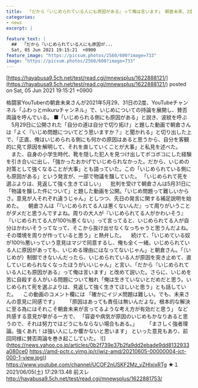 ```yaml
---
title:  「だから『いじめられている人にも原因がある』って俺は言います」　朝倉未来、2度の持論に賛否両論 ★2  
categories:
- news
excerpt: |
  
feature_text: |
  ##  「だから『いじめられている人にも原因が...
  Sat, 05 Jun 2021 19:15:21  +0900
feature_image: "https://picsum.photos/2560/600?image=733"
image: "https://picsum.photos/2560/600?image=733"
---
```


[https://hayabusa9.5ch.net/test/read.cgi/mnewsplus/1622888121/](https://hayabusa9.5ch.net/test/read.cgi/mnewsplus/1622888121/)
posted on Sat, 05 Jun 2021 19:15:21  +0900

<!--more-->

格闘家YouTuberの朝倉未来さんが2021年5月29、31日の2度、YouTubeチャンネル「ふわっとmikuruチャンネル」で、いじめについての持論を展開し、賛否両論を呼んでいる。 ■「いじめられる側にも原因がある」と説き、波紋を呼ぶ 　5月29日に公開された「自分の道は自分で切り拓け」と題した動画で朝倉さんは「よく『いじめ問題についてどう思いますか？』と聞かれる」と切り出した上で、「正直、俺はいじめられる側にも何かの原因はあると思うから、自分を客観的に見て原因を解明して、それを直していくことが大事」と私見を述べた。 　また、自身の小学生時代、靴を隠した犯人を見つけ出してボコボコにした経験を引き合いに出し、「強かったおかげでいじめられなかった。だから、いじめの対策として強くなることが大事」とも語っていた。この「いじめられている側にも原因がある」という発言が、一部で物議を醸していた。 「いじめられて死を選ぶよりは、見返して強く生きてほしい」 　批判を受けて朝倉さんは5月31日に「物議を醸した件について」と題した動画を公開。「いじめ問題って難しいからさ。意見が人それぞれ違うじゃん」としつつ、先日の発言に関する補足説明を始めた。 　朝倉さんは「『いじめられてる人は悪くないんだ』って周りがいうことがダメだと思うんですよね。周りの大人が『いじめられてる人がかわいそう』『いじめられてる人が100％悪くない』って言ってると、いじめられてる人が自分はかわいそうってなって、そこから抜け出せなくなっちゃうと思うんだよね。その環境を周りが作っていると思う」と熱弁した。 　続けて、「いじめている奴が100％悪いっていう意見はマジで同意するし、俺も全く一緒。いじめられている人に原因があっても、いじめる理由にはなってないじゃん」と朝倉さん。「（いじめが）制御できないんだったら、いじめられている人が原因を突き止めて、直していじめられなくなったほうがいいじゃん」と言い、「だから『いじめられている人にも原因がある』って俺は言います」と改めて説いた。さらに、いじめを苦に自殺する人がいる問題について触れ「俺は生きていないとだめだと思う。いじめられて死を選ぶよりは、見返して強く生きてほしいと思う」とも話していた。 　この動画のコメント欄には 「確かにイジメ問題は難しい。でも、未来さんの意見に同感です」 　　「原因はあっても責任は無いんだよな。根本的な解決に至る為にはそれこそ朝倉未来が言ってるような考え方が有効だと思う」 など共感する意見が挙がる一方で、 「容姿や病気が原因のいじめもかなりあると思うので、それは努力ではどうにもならない場合もある。」 　　「まさしく強者理論。強くあれ！は強い人にしか響かないと思います」 といった意見もあり、前回同様に賛否両論を巻き起こしていた。 ![](https://news.yahoo.co.jp/articles/0b2f739e37b2fa9dd2ebade9dd8132933a080ce0 [https://amd-pctr.c.yimg.jp/r/iwiz-amd/20210605-00000004-jct-000-1-view.jpg)](https://amd-pctr.c.yimg.jp/r/iwiz-amd/20210605-00000004-jct-000-1-view.jpg)) https://www.youtube.com/channel/UCOF2nUSKF2Mz_vZHlxjxRTg ★１　2021/06/05(土) 17:29:13.48 前スレ http://hayabusa9.5ch.net/test/read.cgi/mnewsplus/1622881753/
